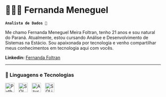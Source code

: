 # 👩🏻‍💻 Fernanda Meneguel

**`Analista de Dados 🎲`**

Me chamo Fernanda Meneguel Meira Foltran, tenho 21 anos e sou natural do Paraná. Atualmente, estou cursando Análise e Desenvolvimento de Sistemas na Estácio. Sou apaixonada por tecnologia e venho compartilhar meus conhecimentos em tecnologia aqui com vocês.

**Linkedin:** [Fernanda Foltran](https://www.linkedin.com/in/fernanda-foltran?utm_source=share&utm_campaign=share_via&utm_content=profile&utm_medium=ios_app)

---
### 🤖 Linguagens e Tecnologias


<img 
    align="left" 
    alt="Python" 
    title="Python"
    width="30px" 
    style="padding-right: 10px;" 
    src="https://cdn.jsdelivr.net/gh/devicons/devicon@latest/icons/python/python-original.svg" 
/>

 <img 
     align="left" 
    alt="SQL" 
    title="SQL"
    width="30px" 
    style="padding-right: 10px;" 
    src="https://cdn.jsdelivr.net/gh/devicons/devicon@latest/icons/microsoftsqlserver/microsoftsqlserver-original-wordmark.svg" 
 />
          

<img 
     align="left" 
    alt="AzureSQL" 
    title="AzureSQL"
    width="30px" 
    style="padding-right: 10px;"
    src="https://cdn.jsdelivr.net/gh/devicons/devicon@latest/icons/azuresqldatabase/azuresqldatabase-original.svg" />

<img 
     align="left" 
    alt="SQLite" 
    title="SQLite"
    width="30px" 
    style="padding-right: 10px;"
src="https://cdn.jsdelivr.net/gh/devicons/devicon@latest/icons/sqlite/sqlite-original-wordmark.svg" />
